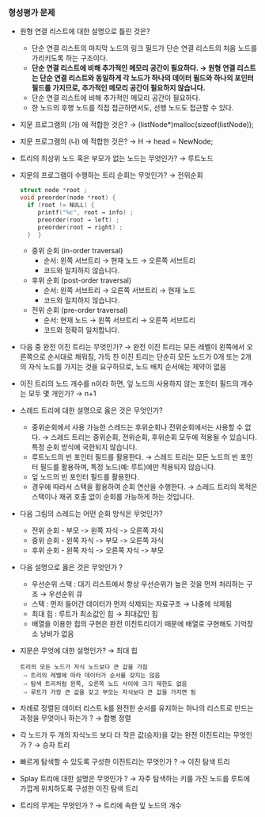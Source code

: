 ### 형성평가 문제

- 원형 연결 리스트에 대한 설명으로 틀린 것은?
    - 단순 연결 리스트의 마지막 노드의 링크 필드가 단순 연결 리스트의 처음 노드를 가리키도록 하는 구조이다.
    - **단순 연결 리스트에 비해 추가적인 메모리 공간이 필요하다. → 원형 연결 리스트는 단순 연결 리스트와 동일하게 각 노드가 하나의 데이터 필드와 하나의 포인터 필드를 가지므로, 추가적인 메모리 공간이 필요하지 않습니다.**
    - 단순 연결 리스트에 비해 추가적인 메모리 공간이 필요하다.
    - 한 노드의 후행 노드를 직접 접근하면서도, 선행 노드도 접근할 수 있다.
- 지문 프로그램의 (가) 에 적합한 것은? → (listNode*)malloc(sizeof(listNode));
- 지문 프로그램의 (나) 에 적합한 것은? → H → head = NewNode;
- 트리의 최상위 노드 혹은 부모가 없는 노드는 무엇인가? → 루트노드
- 지문의 프로그램이 수행하는 트리 순회는 무엇인가? → 전위순회
    
    ```c
    struct node *root ;
    void preorder(node *root) {
      if (root != NULL) {
         printf("%c", root → info) ;
         preorder(root → left) ;
         preorder(root → right) ;
      }  }
    ```
    
    - 중위 순회 (in-order traversal)
        - 순서: 왼쪽 서브트리 → 현재 노드 → 오른쪽 서브트리
        - 코드와 일치하지 않습니다.
    - 후위 순회 (post-order traversal)
        - 순서: 왼쪽 서브트리 → 오른쪽 서브트리 → 현재 노드
        - 코드와 일치하지 않습니다.
    - 전위 순회 (pre-order traversal)
        - 순서: 현재 노드 → 왼쪽 서브트리 → 오른쪽 서브트리
        - 코드와 정확히 일치합니다.
- 다음 중 완전 이진 트리는 무엇인가? → 완전 이진 트리는 모든 레벨이 왼쪽에서 오른쪽으로 순서대로 채워짐, 가득 찬 이진 트리는 단순히 모든 노드가 0개 또는 2개의 자식 노드를 가지는 것을 요구하므로, 노드 배치 순서에는 제약이 없음
- 이진 트리의 노드 개수를 n이라 하면, 잎 노드의 사용하지 않는 포인터 필드의 개수는 모두 몇 개인가? → n+1
- 스레드 트리에 대한 설명으로 옳은 것은 무엇인가?
    - 중위순회에서 사용 가능한 스레드는 후위순회나 전위순회에서는 사용할 수 없다. → 스레드 트리는 중위순회, 전위순회, 후위순회 모두에 적용될 수 있습니다. 특정 순회 방식에 국한되지 않습니다.
    - 루트노드의 빈 포인터 필드를 활용한다. → 스레드 트리는 모든 노드의 빈 포인터 필드를 활용하며, 특정 노드(예: 루트)에만 적용되지 않습니다.
    - 잎 노드의 빈 포인터 필드를 활용한다.
    - 경우에 따라서 스택을 활용하여 순회 연산을 수행한다. → 스레드 트리의 목적은 스택이나 재귀 호출 없이 순회를 가능하게 하는 것입니다.
- 다음 그림의 스레드는 어떤 순회 방식은 무엇인가?
    - 전위 순회 - 부모 -> 왼쪽 자식 -> 오른쪽 자식
    - 중위 순회 - 왼쪽 자식 -> 부모 -> 오른쪽 자식
    - 후위 순회 - 왼쪽 자식 -> 오른쪽 자식 -> 부모
- 다음 설명으로 옳은 것은 무엇인가 ?
    - 우선순위 스택 : 대기 리스트에서 항상 우선순위가 높은 것을 먼저 처리하는 구조 → 우선순위 큐
    - 스택 : 먼저 들어간 데이터가 먼저 삭제되는 자료구조 → 나중에 삭제됨
    - 최대 힙 : 루트가 최소값인 힙 → 최대값인 힙
    - 배열을 이용한 힙의 구현은 완전 이진트리이기 때문에 배열로 구현해도 기억장소 낭비가 없음
- 지문은 무엇에 대한 설명인가? → 최대 힙
    
    ```
    트리의 모든 노드가 자식 노드보다 큰 값을 가짐 
     ⇨ 트리의 레벨에 따라 데이터가 순서를 갖지는 않음
     ⇨ 탐색 트리처럼 왼쪽, 오른쪽 노드 사이에 크기 제한도 없음
     ⇨ 루트가 가장 큰 값을 갖고 부모는 자식보다 큰 값을 가지면 됨
    ```
    
- 차례로 정렬된 데이터 리스트 k를 완전한 순서를 유지하는 하나의 리스트로 만드는 과정을 무엇이나 하는가 ? → 합병 정렬
- 각 노드가 두 개의 자식노드 보다 더 작은 값(승자)을 갖는 완전 이진트리는 무엇인가 ? → 승자 트리
- 빠르게 탐색할 수 있도록 구성한 이진트리는 무엇인가 ? → 이진 탐색 트리
- Splay 트리에 대한 설명은 무엇인가 ? → 자주 탐색하는 키를 가진 노드를 루트에 가깝게 위치하도록 구성한 이진 탐색 트리
- 트리의 무게는 무엇인가 ? → 트리에 속한 잎 노드의 개수